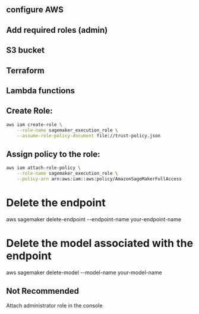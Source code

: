 ## configure AWS

## Add required roles (admin)

## S3 bucket

## Terraform

## Lambda functions

## Create Role:
```bash
aws iam create-role \
    --role-name sagemaker_execution_role \
    --assume-role-policy-document file://trust-policy.json

```

## Assign policy to the role:
```bash
aws iam attach-role-policy \
    --role-name sagemaker_execution_role \
    --policy-arn arn:aws:iam::aws:policy/AmazonSageMakerFullAccess

```
# Delete the endpoint
aws sagemaker delete-endpoint --endpoint-name your-endpoint-name

# Delete the model associated with the endpoint
aws sagemaker delete-model --model-name your-model-name

## Not Recommended 
Attach administrator role in the console
